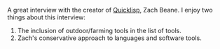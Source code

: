 A great interview with the creator of [Quicklisp](https://www.quicklisp.org/), Zach Beane. I enjoy two things about this interview:

1. The inclusion of outdoor/farming tools in the list of tools.
2. Zach's conservative approach to languages and software tools.
